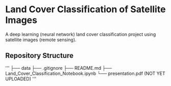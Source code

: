 # Land Cover Classification of Satellite Images
A deep learning (neural network) land cover classification project using satellite images (remote sensing).

## Repository Structure
'''
├── data
├── .gitignore
├── README.md
├── Land_Cover_Classification_Notebook.ipynb
└── presentation.pdf (NOT YET UPLOADED)
'''
